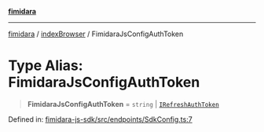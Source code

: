 [**fimidara**](../../README.md)

***

[fimidara](../../modules.md) / [indexBrowser](../README.md) / FimidaraJsConfigAuthToken

# Type Alias: FimidaraJsConfigAuthToken

> **FimidaraJsConfigAuthToken** = `string` \| [`IRefreshAuthToken`](../interfaces/IRefreshAuthToken.md)

Defined in: [fimidara-js-sdk/src/endpoints/SdkConfig.ts:7](https://github.com/softkave/fimidara/blob/feac071900ab8644442d355e5cb5db9df2f34600/fimidara-js-sdk/src/endpoints/SdkConfig.ts#L7)
